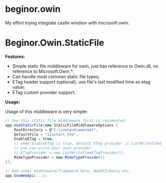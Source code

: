 # beginor.owin
My effort trying integrate castle windsor with microsoft owin.

# Beginor.Owin.StaticFile

**Features:**

- Simple static file middleware for owin, just has reference to Owin.dll, no reference to Microsoft.Owin.*;
- Can handle most common static file types;
- ETag header support (optional), use file's last modified time as etag value;
- ETag custom provider support;

**Usage:**

Usage of this middleware is very simple:

```c#
// Use this static file middleware first is recomented
app.UseStaticFile(new StaticFileMiddlewareOptions {
    RootDirectory = @"C:\inetpub\wwwroot",
    DefaultFile = "iisstart.htm",
    EnableETag = true,
    // when EnableETag is true, default ETag provider is LastWriteTimeETagProvider
    // you can write your owin provider
    // ETagProvider = new LastWriteTimeETagProvider();
    MimeTypeProvider = new MimeTypeProvider()
});

// Add other middleware/framework here, WebAPI/Nancy etc.
app.UseWebApi(...);
```
